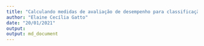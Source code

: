```yaml
---
title: "Calculando medidas de avaliação de desempenho para classificação multirrótulo passo a passo"
author: "Elaine Cecília Gatto"
date: "20/01/2021"
output:
output: md_document
---
```

